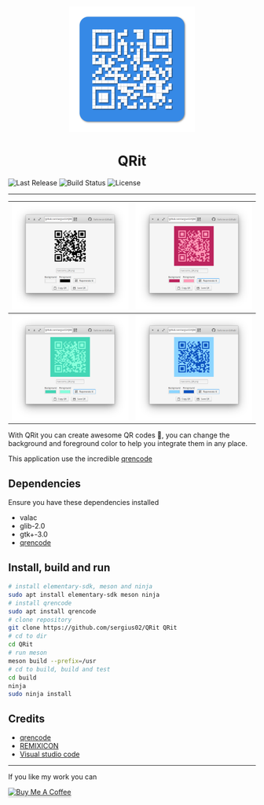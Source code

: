 <p align="center">
  <img src="data/icons/128/com.github.sergius02.qrit.svg" alt="Icon" />
</p>
<h1 align="center">QRit</h1>

![Last Release](https://img.shields.io/github/v/release/sergius02/QRit?include_prereleases&style=for-the-badge)
![Build Status](https://img.shields.io/travis/sergius02/QRit/master?style=for-the-badge)
![License](https://img.shields.io/github/license/sergius02/QRit?style=for-the-badge)

----------

|![alt](screenshots/QRit.png) |![alt](screenshots/QRit2.png)|
|---------------------|---------------------|
|![alt](screenshots/QRit3.png) |![alt](screenshots/QRit4.png)|

With QRit you can create awesome QR codes 🤖️, you can change the background and foreground color to help you integrate them in any place.

This application use the incredible [qrencode](https://github.com/fukuchi/libqrencode)

## Dependencies

Ensure you have these dependencies installed

* valac
* glib-2.0
* gtk+-3.0
* [qrencode](https://fukuchi.org/works/qrencode/)

## Install, build and run

```bash
# install elementary-sdk, meson and ninja
sudo apt install elementary-sdk meson ninja
# install qrencode
sudo apt install qrencode
# clone repository
git clone https://github.com/sergius02/QRit QRit
# cd to dir
cd QRit
# run meson
meson build --prefix=/usr
# cd to build, build and test
cd build
ninja
sudo ninja install
```

## Credits

* [qrencode](https://github.com/fukuchi/libqrencode)
* [REMIXICON](https://remixicon.com/)
* [Visual studio code](https://code.visualstudio.com/)

----------

If you like my work you can

<a href="https://www.buymeacoffee.com/sergius02" target="_blank"><img src="https://www.buymeacoffee.com/assets/img/custom_images/orange_img.png" alt="Buy Me A Coffee" style="height: 41px !important;width: 174px !important;box-shadow: 0px 3px 2px 0px rgba(190, 190, 190, 0.5) !important;-webkit-box-shadow: 0px 3px 2px 0px rgba(190, 190, 190, 0.5) !important;" ></a>